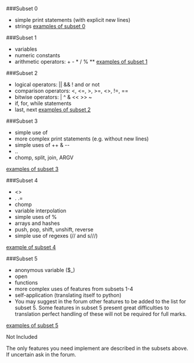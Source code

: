 ###Subset 0

* simple print statements (with explicit new lines)
* strings
[examples of subset 0](http://www.cse.unsw.edu.au/~cs2041/13s2/assignments/perl2python/examples/0)

###Subset 1

* variables
* numeric constants
* arithmetic operators: + - * / % **
[examples of subset 1](http://www.cse.unsw.edu.au/~cs2041/13s2/assignments/perl2python/examples/1)

###Subset 2

* logical operators: || && ! and or not
* comparison operators: <, <=, >, >=, <>, !=, ==
* bitwise operators: | ^ & << >> ~
* if, for, while statements
* last, next
[examples of subset 2](http://www.cse.unsw.edu.au/~cs2041/13s2/assignments/perl2python/examples/2)

###Subset 3

* simple use of
* more complex print statements (e.g. without new lines)
* simple uses of ++ & --
* ..
* chomp, split, join, ARGV

[examples of subset 3](http://www.cse.unsw.edu.au/~cs2041/13s2/assignments/perl2python/examples/4)

###Subset 4

* <>
* . .=
* chomp
* variable interpolation
* simple uses of %
* arrays and hashes
* push, pop, shift, unshift, reverse
* simple use of regexes (// and s///)

[example of subset 4](http://www.cse.unsw.edu.au/~cs2041/13s2/assignments/perl2python/examples/4)

###Subset 5

* anonymous variable ($_)
* open
* functions
* more complex uses of features from subsets 1-4
* self-application (translating itself to python)
* You may suggest in the forum other features to be added to the list for subset 5. Some features in subset 5 present great difficulties to translation perfect handling of these will not be required for full marks.

[examples of subset 5](http://www.cse.unsw.edu.au/~cs2041/13s2/assignments/perl2python/examples/5)

Not Included

The only features you need implement are described in the subsets above. If uncertain ask in the forum.
